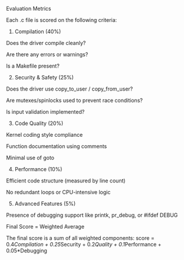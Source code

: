 Evaluation Metrics

Each .c file is scored on the following criteria:

1. Compilation (40%)

Does the driver compile cleanly?

Are there any errors or warnings?

Is a Makefile present?

2. Security & Safety (25%)

Does the driver use copy_to_user / copy_from_user?

Are mutexes/spinlocks used to prevent race conditions?

Is input validation implemented?

3. Code Quality (20%)

Kernel coding style compliance

Function documentation using comments

Minimal use of goto

4. Performance (10%)

Efficient code structure (measured by line count)

No redundant loops or CPU-intensive logic

5.  Advanced Features (5%)

Presence of debugging support like printk, pr_debug, or #ifdef DEBUG

Final Score = Weighted Average

The final score is a sum of all weighted components:
score = 0.4*Compilation + 0.25*Security + 0.2*Quality + 0.1*Performance + 0.05*Debugging